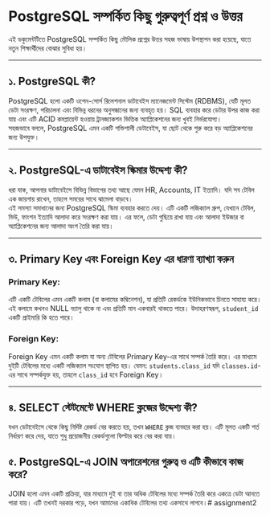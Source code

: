 # PostgreSQL সম্পর্কিত কিছু গুরুত্বপূর্ণ প্রশ্ন ও উত্তর

এই ডকুমেন্টটিতে PostgreSQL সম্পর্কিত কিছু মৌলিক প্রশ্নের উত্তর সহজ ভাষায় উপস্থাপন করা হয়েছে, যাতে নতুন শিক্ষার্থীদের বোঝার সুবিধা হয়।

---

## ১. PostgreSQL কী?

PostgreSQL হলো একটি ওপেন-সোর্স রিলেশনাল ডাটাবেইস ম্যানেজমেন্ট সিস্টেম (RDBMS), যেটি মূলত ডেটা সংরক্ষণ, পরিচালনা এবং বিভিন্ন ধরনের অনুসন্ধানের জন্য ব্যবহৃত হয়। SQL ব্যবহার করে ডেটার উপর কাজ করা যায় এবং এটি ACID কমপ্লায়েন্ট হওয়ায় ট্রানজ্যাকশন ভিত্তিক অ্যাপ্লিকেশনের জন্য খুবই নির্ভরযোগ্য।  
সহজভাবে বললে, PostgreSQL এমন একটি শক্তিশালী ডেটাবেইস, যা ছোট থেকে শুরু করে বড় অ্যাপ্লিকেশনের জন্য উপযুক্ত।

---

## ২. PostgreSQL-এ ডাটাবেইস স্কিমার উদ্দেশ্য কী?

ধরা যাক, আপনার ডাটাবেইসে বিভিন্ন বিভাগের তথ্য আছে যেমন HR, Accounts, IT ইত্যাদি। যদি সব টেবিল এক জায়গায় রাখেন, তাহলে সময়ের সাথে ঝামেলা বাড়বে।  
এই সমস্যা সমাধানের জন্য PostgreSQL স্কিমা ব্যবহার করতে দেয়। এটি একটি লজিক্যাল গ্রুপ, যেখানে টেবিল, ভিউ, ফাংশন ইত্যাদি আলাদা করে সংরক্ষণ করা যায়। এর ফলে, ডেটা গুছিয়ে রাখা যায় এবং আলাদা ইউজার বা অ্যাপ্লিকেশনের জন্য আলাদা অংশ তৈরি করা যায়।

---

## ৩. Primary Key এবং Foreign Key এর ধারণা ব্যাখ্যা করুন

### Primary Key:

এটি একটি টেবিলের এমন একটি কলাম (বা কলামের কম্বিনেশন), যা প্রতিটি রেকর্ডকে ইউনিকভাবে চিনতে সাহায্য করে। এই কলামে কখনও NULL ভ্যালু থাকে না এবং প্রতিটি মান একবারই থাকতে পারে। উদাহরণস্বরূপ, `student_id` একটি প্রাইমারি কি হতে পারে।

### Foreign Key:

Foreign Key এমন একটি কলাম যা অন্য টেবিলের Primary Key-এর সাথে সম্পর্ক তৈরি করে। এর মাধ্যমে দুইটি টেবিলের মধ্যে একটি লজিক্যাল সংযোগ স্থাপিত হয়। যেমন: `students.class_id` যদি `classes.id`-এর সাথে সম্পর্কযুক্ত হয়, তাহলে `class_id` হবে Foreign Key।

---

## ৪. SELECT স্টেটমেন্টে WHERE ক্লজের উদ্দেশ্য কী?

যখন ডেটাবেইসে থেকে কিছু নির্দিষ্ট রেকর্ড বের করতে হয়, তখন `WHERE` ক্লজ ব্যবহার করা হয়। এটি মূলত একটি শর্ত নির্ধারণ করে দেয়, যাতে শুধু প্রয়োজনীয় রেকর্ডগুলো ফিল্টার করে বের করা যায়।


## ৫. PostgreSQL-এ JOIN অপারেশনের গুরুত্ব ও এটি কীভাবে কাজ করে?

JOIN হলো এমন একটি প্রক্রিয়া, যার মাধ্যমে দুই বা তার অধিক টেবিলের মধ্যে সম্পর্ক তৈরি করে একত্রে ডেটা আনতে পারা যায়। এটি তখনই দরকার পড়ে, যখন আমাদের একাধিক টেবিলের তথ্য একসাথে লাগবে।# assignment2

